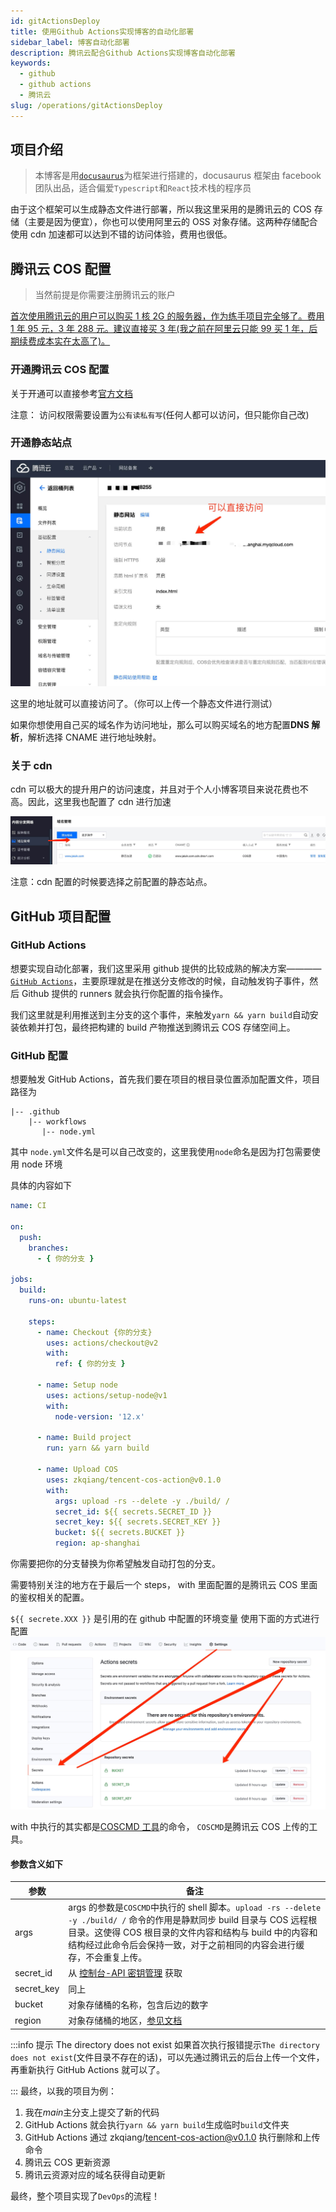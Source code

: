 ```yaml
---
id: gitActionsDeploy
title: 使用Github Actions实现博客的自动化部署
sidebar_label: 博客自动化部署
description: 腾讯云配合Github Actions实现博客自动化部署
keywords:
  - github
  - github actions
  - 腾讯云
slug: /operations/gitActionsDeploy
---
```


## 项目介绍

> 本博客是用[`docusaurus`](https://v2.docusaurus.io)为框架进行搭建的，docusaurus 框架由 facebook 团队出品，适合偏爱`Typescript`和`React`技术栈的程序员

由于这个框架可以生成静态文件进行部署，所以我这里采用的是腾讯云的 COS 存储（主要是因为便宜），你也可以使用阿里云的 OSS 对象存储。这两种存储配合使用 cdn 加速都可以达到不错的访问体验，费用也很低。

## 腾讯云 COS 配置

> 当然前提是你需要注册腾讯云的账户

[首次使用腾讯云的用户可以购买 1 核 2G 的服务器，作为练手项目完全够了。费用 1 年 95 元，3 年 288 元。建议直接买 3 年(我之前在阿里云只能 99 买 1 年，后期续费成本实在太高了)。](https://cloud.tencent.com/act/cps/redirect?redirect=10488&cps_key=6c82578c7c0898102fadd655edc3106b&from=activity)

### 开通腾讯云 COS 配置

关于开通可以直接参考[官方文档](https://cloud.tencent.com/document/product/436/14106)

注意： 访问权限需要设置为`公有读私有写`(任何人都可以访问，但只能你自己改)

### 开通静态站点

![img](../images/static_web.jpg)

这里的地址就可以直接访问了。（你可以上传一个静态文件进行测试）

如果你想使用自己买的域名作为访问地址，那么可以购买域名的地方配置**DNS 解析**，解析选择 CNAME 进行地址映射。

### 关于 cdn

cdn 可以极大的提升用户的访问速度，并且对于个人小博客项目来说花费也不高。因此，这里我也配置了 cdn 进行加速

![img](../images/cdn.jpg)

注意：cdn 配置的时候要选择之前配置的静态站点。

## GitHub 项目配置

### GitHub Actions

想要实现自动化部署，我们这里采用 github 提供的比较成熟的解决方案———— [`GitHub Actions`](https://github.com/features/actions)，主要原理就是在推送分支修改的时候，自动触发钩子事件，然后 Github 提供的 runners 就会执行你配置的指令操作。

我们这里就是利用推送到主分支的这个事件，来触发`yarn && yarn build`自动安装依赖并打包，最终把构建的 build 产物推送到腾讯云 COS 存储空间上。

### GitHub 配置

想要触发 GitHub Actions，首先我们要在项目的根目录位置添加配置文件，项目路径为

```
|-- .github
    |-- workflows
       |-- node.yml

```

其中 `node.yml`文件名是可以自己改变的，这里我使用`node`命名是因为打包需要使用 node 环境

具体的内容如下

```yaml
name: CI

on:
  push:
    branches:
      - { 你的分支 }

jobs:
  build:
    runs-on: ubuntu-latest

    steps:
      - name: Checkout {你的分支}
        uses: actions/checkout@v2
        with:
          ref: { 你的分支 }

      - name: Setup node
        uses: actions/setup-node@v1
        with:
          node-version: '12.x'

      - name: Build project
        run: yarn && yarn build

      - name: Upload COS
        uses: zkqiang/tencent-cos-action@v0.1.0
        with:
          args: upload -rs --delete -y ./build/ /
          secret_id: ${{ secrets.SECRET_ID }}
          secret_key: ${{ secrets.SECRET_KEY }}
          bucket: ${{ secrets.BUCKET }}
          region: ap-shanghai
```

你需要把你的分支替换为你希望触发自动打包的分支。

需要特别关注的地方在于最后一个 steps， with 里面配置的是腾讯云 COS 里面的鉴权相关的配置。

`${{ secrete.XXX }}` 是引用的在 github 中配置的环境变量
使用下面的方式进行配置
![img](../images/git_secret.jpg)

with 中执行的其实都是[COSCMD 工具](https://cloud.tencent.com/document/product/436/10976)的命令， `COSCMD`是腾讯云 COS 上传的工具。

#### 参数含义如下

| 参数       | 备注                                                                                                                                                                                                                                                         |
| ---------- | ------------------------------------------------------------------------------------------------------------------------------------------------------------------------------------------------------------------------------------------------------------ |
| args       | args 的参数是`COSCMD`中执行的 shell 脚本。`upload -rs --delete -y ./build/ /` 命令的作用是静默同步 build 目录与 COS 远程根目录。这使得 COS 根目录的文件内容和结构与 build 中的内容和结构经过此命令后会保持一致，对于之前相同的内容会进行缓存，不会重复上传。 |
| secret_id  | 从 [控制台-API 密钥管理](https://console.cloud.tencent.com/cam/capi) 获取                                                                                                                                                                                    |
| secret_key | 同上                                                                                                                                                                                                                                                         |
| bucket     | 对象存储桶的名称，包含后边的数字                                                                                                                                                                                                                             |
| region     | 对象存储桶的地区，[参见文档](https://cloud.tencent.com/document/product/436/6224)                                                                                                                                                                            |

:::info 提示 The directory does not exist
如果首次执行报错提示`The directory does not exist`(文件目录不存在的话)，可以先通过腾讯云的后台上传一个文件，再重新执行 GitHub Actions 就可以了。

:::
最终，以我的项目为例：

1. 我在*main*主分支上提交了新的代码
2. GitHub Actions 就会执行`yarn && yarn build`生成临时`build`文件夹
3. GitHub Actions 通过 zkqiang/tencent-cos-action@v0.1.0 执行删除和上传命令
4. 腾讯云 COS 更新资源
5. 腾讯云资源对应的域名获得自动更新

最终，整个项目实现了`DevOps`的流程！

